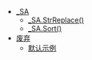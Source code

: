 * [_SA](_SA.md)
    * [_SA.StrReplace()](_SA.StrReplace().md)
    * [_SA.Sort()](_SA.Sort().md)
* [废弃](废弃.md)
    * [默认示例](default.md)	